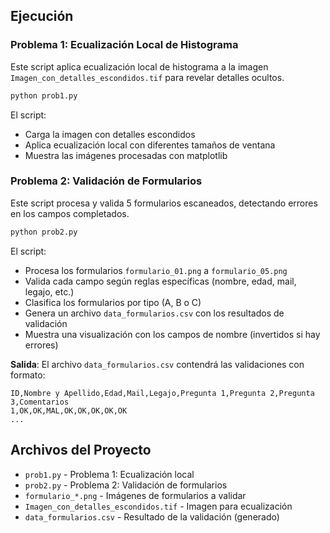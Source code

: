 ## Ejecución

### Problema 1: Ecualización Local de Histograma

Este script aplica ecualización local de histograma a la imagen `Imagen_con_detalles_escondidos.tif` para revelar detalles ocultos.

```bash
python prob1.py
```

El script:
- Carga la imagen con detalles escondidos
- Aplica ecualización local con diferentes tamaños de ventana
- Muestra las imágenes procesadas con matplotlib

### Problema 2: Validación de Formularios

Este script procesa y valida 5 formularios escaneados, detectando errores en los campos completados.

```bash
python prob2.py
```

El script:
- Procesa los formularios `formulario_01.png` a `formulario_05.png`
- Valida cada campo según reglas específicas (nombre, edad, mail, legajo, etc.)
- Clasifica los formularios por tipo (A, B o C)
- Genera un archivo `data_formularios.csv` con los resultados de validación
- Muestra una visualización con los campos de nombre (invertidos si hay errores)

**Salida**: El archivo `data_formularios.csv` contendrá las validaciones con formato:
```
ID,Nombre y Apellido,Edad,Mail,Legajo,Pregunta 1,Pregunta 2,Pregunta 3,Comentarios
1,OK,OK,MAL,OK,OK,OK,OK,OK
...
```

## Archivos del Proyecto

- `prob1.py` - Problema 1: Ecualización local
- `prob2.py` - Problema 2: Validación de formularios
- `formulario_*.png` - Imágenes de formularios a validar
- `Imagen_con_detalles_escondidos.tif` - Imagen para ecualización
- `data_formularios.csv` - Resultado de la validación (generado)

